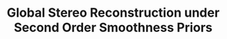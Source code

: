 ---
title: "Global Stereo Reconstruction under Second Order Smoothness Priors"
year: 2009
pdf_url: "http://www.robots.ox.ac.uk/~phst/Papers/2009/woodford%20pami.pdf"
category: "vision"
author_list: "Oliver Woodford, Philip H.S. Torr, I. Reid, A.W. Fitzgibbon, Oliver Woodford, Philip H.S. Torr, I. Reid, A.W. Fitzgibbon"
grant: "NULL"
pub_in: "Proceedings IEEE Transactions on Pattern Analysis and Machine Intelligence"
---
